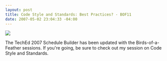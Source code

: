 ```yaml
---
layout: post
title: Code Style and Standards: Best Practices? - BOF11
date: 2007-05-02 23:04:33 -04:00
---
```


![](http://gwb.blob.core.windows.net/sdorman/WindowsLiveWriter/CodeStyleandStandardsBestPracticesBOF11_14473/image%7B0%7D11.png)

The TechEd 2007 Schedule Builder has been updated with the Birds-of-a-Feather sessions. If you're going, be sure to check out my session on Code Style and Standards.
